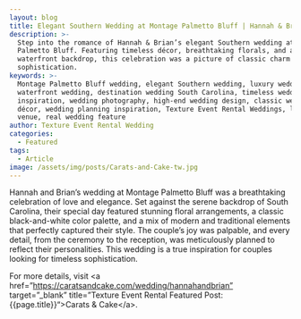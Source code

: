 ```yaml
---
layout: blog
title: Elegant Southern Wedding at Montage Palmetto Bluff | Hannah & Brian
description: >-
  Step into the romance of Hannah & Brian’s elegant Southern wedding at Montage
  Palmetto Bluff. Featuring timeless décor, breathtaking florals, and a dreamy
  waterfront backdrop, this celebration was a picture of classic charm and
  sophistication.
keywords: >-
  Montage Palmetto Bluff wedding, elegant Southern wedding, luxury wedding,
  waterfront wedding, destination wedding South Carolina, timeless wedding
  inspiration, wedding photography, high-end wedding design, classic wedding
  décor, wedding planning inspiration, Texture Event Rental Weddings, luxury wedding
  venue, real wedding feature
author: Texture Event Rental Wedding
categories:
  - Featured
tags:
  - Article
image: /assets/img/posts/Carats-and-Cake-tw.jpg
---
```

Hannah and Brian’s wedding at Montage Palmetto Bluff was a breathtaking celebration of love and elegance. Set against the serene backdrop of South Carolina, their special day featured stunning floral arrangements, a classic black-and-white color palette, and a mix of modern and traditional elements that perfectly captured their style. The couple’s joy was palpable, and every detail, from the ceremony to the reception, was meticulously planned to reflect their personalities. This wedding is a true inspiration for couples looking for timeless sophistication.

For more details, visit &lt;a href=”https://caratsandcake.com/wedding/hannahandbrian” target=”\_blank” title=”Texture Event Rental Featured Post: {{page.title}}“&gt;Carats & Cake&lt;/a&gt;.